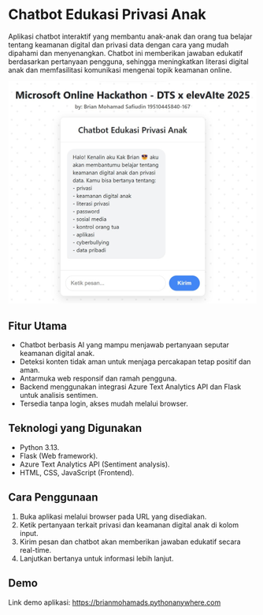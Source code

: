 # Chatbot Edukasi Privasi Anak

Aplikasi chatbot interaktif yang membantu anak-anak dan orang tua belajar tentang keamanan digital dan privasi data dengan cara yang mudah dipahami dan menyenangkan. Chatbot ini memberikan jawaban edukatif berdasarkan pertanyaan pengguna, sehingga meningkatkan literasi digital anak dan memfasilitasi komunikasi mengenai topik keamanan online.

![Screenshot](doc/chatbot.jpg)

## Fitur Utama
- Chatbot berbasis AI yang mampu menjawab pertanyaan seputar keamanan digital anak.
- Deteksi konten tidak aman untuk menjaga percakapan tetap positif dan aman.
- Antarmuka web responsif dan ramah pengguna.
- Backend menggunakan integrasi Azure Text Analytics API dan Flask untuk analisis sentimen.
- Tersedia tanpa login, akses mudah melalui browser.

## Teknologi yang Digunakan
- Python 3.13.
- Flask (Web framework).
- Azure Text Analytics API (Sentiment analysis).
- HTML, CSS, JavaScript (Frontend).

## Cara Penggunaan
1. Buka aplikasi melalui browser pada URL yang disediakan.
2. Ketik pertanyaan terkait privasi dan keamanan digital anak di kolom input.
3. Kirim pesan dan chatbot akan memberikan jawaban edukatif secara real-time.
4. Lanjutkan bertanya untuk informasi lebih lanjut.

## Demo
Link demo aplikasi: https://brianmohamads.pythonanywhere.com
